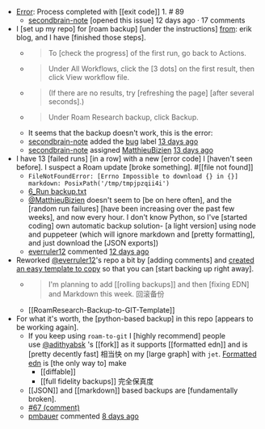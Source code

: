 - [Error]([[error]]): Process completed with [[exit code]] 1. # 89
    - [secondbrain-note](https://github.com/secondbrain-note) [opened this issue] 12 days ago · 17 comments
- I [set up my repo] for [roam backup] [under the instructions] [from](https://eriknewhard.com/blog/backup-roam-in-github): erik blog, and I have [finished those steps].
    - > To [check the progress] of the first run, go back to Actions.
    - > Under All Workflows, click the [3 dots] on the first result, then click View workflow file.
    - > (If there are no results, try [refreshing the page] [after several seconds].)
    - > Under Roam Research backup, click Backup.
    - It seems that the backup doesn't work, this is the error:
    - [secondbrain-note](https://github.com/secondbrain-note) added the [bug](https://github.com/MatthieuBizien/roam-to-git/labels/bug) label [13 days ago](https://github.com/MatthieuBizien/roam-to-git/issues/89#event-4265744690)
    - [secondbrain-note](https://github.com/secondbrain-note) assigned [MatthieuBizien](https://github.com/MatthieuBizien) [13 days ago](https://github.com/MatthieuBizien/roam-to-git/issues/89#event-4265744700)
- I have 13 [failed runs] [in a row] with a new [error code] I [haven't seen before]. I suspect a Roam update [broke something]. #[[file not found]]
    - `FileNotFoundError: [Errno Impossible to download {} in {}] markdown: PosixPath('/tmp/tmpjpzqii4i')`
    - [6_Run backup.txt](https://github.com/MatthieuBizien/roam-to-git/files/5894259/6_Run.backup.txt)
    - [@MatthieuBizien](https://github.com/MatthieuBizien) doesn't seem to [be on here often], and the [random run failures] [have been increasing over the past few weeks], and now every hour. I don't know Python, so I've [started coding] own automatic backup solution- [a light version] using node and puppeteer (which will ignore markdown and [pretty formatting], and just download the [JSON exports])
    - [everruler12](https://github.com/everruler12) commented [12 days ago](https://github.com/MatthieuBizien/roam-to-git/issues/89#issuecomment-769826248)
- Reworked [@everruler12](https://github.com/everruler12)'s repo a bit by [adding comments] and [created an easy template to copy]([[template]]) so that you can [start backing up right away].
    - > I'm planning to add [[rolling backups]] and then [fixing EDN] and Markdown this week. 回滚备份
    - [[RoamResearch-Backup-to-GIT-Template]]
- For what it's worth, the [python-based backup] in this repo [appears to be working again].
    - If you keep using `roam-to-git` I [highly recommend] people use [@adithyabsk](https://github.com/adithyabsk) 's [[fork]] as it supports [[formatted edn]] and is [pretty decently fast] 相当快 on my [large graph] with `jet`. [Formatted edn](https://github.com/adithyabsk/roam-to-git) is [the only way to] make
        - [[diffable]]
        - [[full fidelity backups]] 完全保真度
    - [[JSON]] and [[markdown]] based backups are [fundamentally broken].
    - [#67 (comment)](https://github.com/MatthieuBizien/roam-to-git/pull/67#issuecomment-771756549)
    - [pmbauer](https://github.com/pmbauer) commented [8 days ago](https://github.com/MatthieuBizien/roam-to-git/issues/89#issuecomment-771762597)
